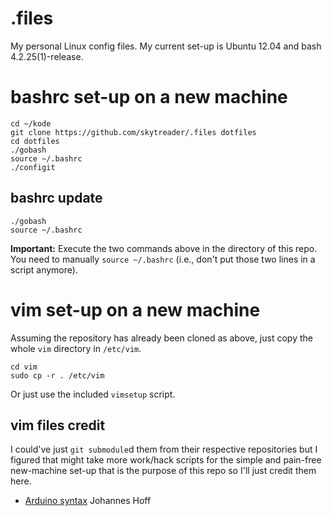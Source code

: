 # .files
My personal Linux config files. My current set-up is Ubuntu 12.04 and bash
4.2.25(1)-release.

# bashrc set-up on a new machine

    cd ~/kode
    git clone https://github.com/skytreader/.files dotfiles
    cd dotfiles
    ./gobash
    source ~/.bashrc
    ./configit

## bashrc update

    ./gobash
    source ~/.bashrc

**Important:** Execute the two commands above in the directory of this repo. You
need to manually `source ~/.bashrc` (i.e., don't put those two lines in a script
anymore).

# vim set-up on a new machine
Assuming the repository has already been cloned as above, just copy the whole
`vim` directory in `/etc/vim`.

    cd vim
    sudo cp -r . /etc/vim

Or just use the included `vimsetup` script.

## vim files credit

I could've just `git submodule`d them from their respective repositories but I
figured that might take more work/hack scripts for the simple and pain-free
new-machine set-up that is the purpose of this repo so I'll just credit them here.

- [Arduino syntax](https://bitbucket.org/johannes/arduino-vim-syntax) Johannes Hoff
